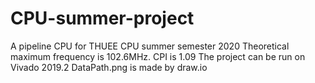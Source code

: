 # CPU-summer-project
A pipeline CPU for THUEE CPU summer semester 2020
Theoretical maximum frequency is 102.6MHz.
CPI is 1.09
The project can be run on Vivado 2019.2
DataPath.png is made by draw.io
